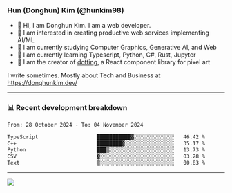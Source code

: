 ### Hun (Donghun) Kim (@hunkim98)

- 👋 Hi, I am Donghun Kim. I am a web developer. 
- 🤔 I am interested in creating productive web services implementing AI/ML
- 🔭 I am currently studying Computer Graphics, Generative AI, and Web 
- 🌱 I am currently learning Typescript, Python, C#, Rust, Jupyter
- 🎨 I am the creator of [dotting](https://github.com/hunkim98/dotting), a React component library for pixel art

I write sometimes. Mostly about Tech and Business at https://donghunkim.dev/

---
### 📊 Recent development breakdown
<!--START_SECTION:waka-->

```txt
From: 28 October 2024 - To: 04 November 2024

TypeScript                   ███████████▓░░░░░░░░░░░░░   46.42 %
C++                          ████████▓░░░░░░░░░░░░░░░░   35.17 %
Python                       ███▒░░░░░░░░░░░░░░░░░░░░░   13.73 %
CSV                          ▓░░░░░░░░░░░░░░░░░░░░░░░░   03.28 %
Text                         ▒░░░░░░░░░░░░░░░░░░░░░░░░   00.83 %
```

<!--END_SECTION:waka-->
---

<!-- <div align='center'> -->
  <img align="center" src="https://github-readme-stats.vercel.app/api?username=hunkim98&theme=dark&show_icons=true"/>
<!-- </div> -->
<!--
**hunkim98/hunkim98** is a ✨ _special_ ✨ repository because its `README.md` (this file) appears on your GitHub profile.

Here are some ideas to get you started:

- 🔭 I’m currently working on ...
- 🌱 I’m currently learning ...
- 👯 I’m looking to collaborate on ...
- 🤔 I’m looking for help with ...
- 💬 Ask me about ...
- 📫 How to reach me: ...
- 😄 Pronouns: ...
- ⚡ Fun fact: ...
-->

